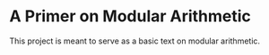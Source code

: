 # A Primer on Modular Arithmetic

This project is meant to serve as a basic text on modular arithmetic.
